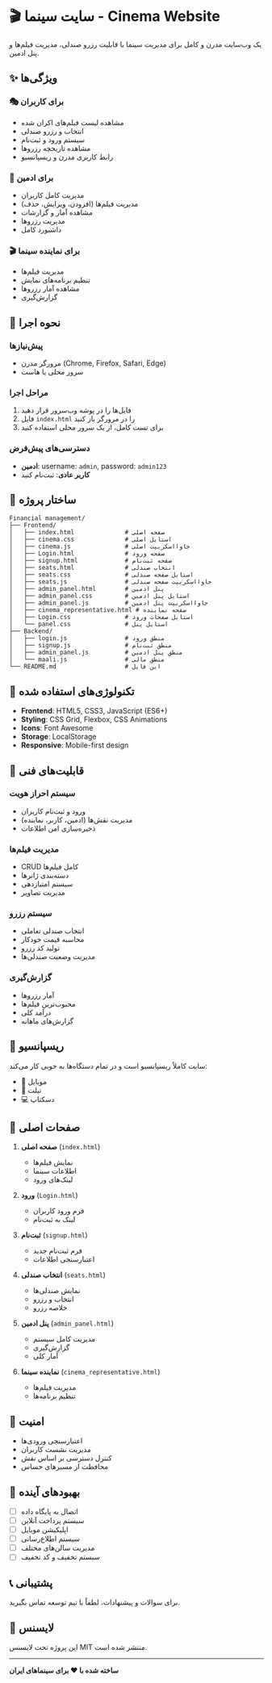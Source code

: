 # 🎬 سایت سینما - Cinema Website

یک وب‌سایت مدرن و کامل برای مدیریت سینما با قابلیت رزرو صندلی، مدیریت فیلم‌ها و پنل ادمین.

## ✨ ویژگی‌ها

### 🎭 برای کاربران
- مشاهده لیست فیلم‌های اکران شده
- انتخاب و رزرو صندلی
- سیستم ورود و ثبت‌نام
- مشاهده تاریخچه رزروها
- رابط کاربری مدرن و ریسپانسیو

### 👑 برای ادمین
- مدیریت کامل کاربران
- مدیریت فیلم‌ها (افزودن، ویرایش، حذف)
- مشاهده آمار و گزارشات
- مدیریت رزروها
- داشبورد کامل

### 🎬 برای نماینده سینما
- مدیریت فیلم‌ها
- تنظیم برنامه‌های نمایش
- مشاهده آمار رزروها
- گزارش‌گیری

## 🚀 نحوه اجرا

### پیش‌نیازها
- مرورگر مدرن (Chrome, Firefox, Safari, Edge)
- سرور محلی یا هاست

### مراحل اجرا
1. فایل‌ها را در پوشه وب‌سرور قرار دهید
2. فایل `index.html` را در مرورگر باز کنید
3. برای تست کامل، از یک سرور محلی استفاده کنید

### دسترسی‌های پیش‌فرض
- **ادمین**: username: `admin`, password: `admin123`
- **کاربر عادی**: ثبت‌نام کنید

## 📁 ساختار پروژه

```
Financial management/
├── Frontend/
│   ├── index.html              # صفحه اصلی
│   ├── cinema.css              # استایل اصلی
│   ├── cinema.js               # جاوااسکریپت اصلی
│   ├── Login.html              # صفحه ورود
│   ├── signup.html             # صفحه ثبت‌نام
│   ├── seats.html              # انتخاب صندلی
│   ├── seats.css               # استایل صفحه صندلی
│   ├── seats.js                # جاوااسکریپت صفحه صندلی
│   ├── admin_panel.html        # پنل ادمین
│   ├── admin_panel.css         # استایل پنل ادمین
│   ├── admin_panel.js          # جاوااسکریپت پنل ادمین
│   ├── cinema_representative.html # صفحه نماینده
│   ├── Login.css               # استایل صفحات ورود
│   └── panel.css               # استایل پنل
├── Backend/
│   ├── login.js                # منطق ورود
│   ├── signup.js               # منطق ثبت‌نام
│   ├── admin_panel.js          # منطق پنل ادمین
│   └── maali.js                # منطق مالی
└── README.md                   # این فایل
```

## 🎨 تکنولوژی‌های استفاده شده

- **Frontend**: HTML5, CSS3, JavaScript (ES6+)
- **Styling**: CSS Grid, Flexbox, CSS Animations
- **Icons**: Font Awesome
- **Storage**: LocalStorage
- **Responsive**: Mobile-first design

## 🔧 قابلیت‌های فنی

### سیستم احراز هویت
- ورود و ثبت‌نام کاربران
- مدیریت نقش‌ها (ادمین، کاربر، نماینده)
- ذخیره‌سازی امن اطلاعات

### مدیریت فیلم‌ها
- CRUD کامل فیلم‌ها
- دسته‌بندی ژانرها
- سیستم امتیازدهی
- مدیریت تصاویر

### سیستم رزرو
- انتخاب صندلی تعاملی
- محاسبه قیمت خودکار
- تولید کد رزرو
- مدیریت وضعیت صندلی‌ها

### گزارش‌گیری
- آمار رزروها
- محبوب‌ترین فیلم‌ها
- درآمد کلی
- گزارش‌های ماهانه

## 📱 ریسپانسیو

سایت کاملاً ریسپانسیو است و در تمام دستگاه‌ها به خوبی کار می‌کند:
- 📱 موبایل
- 📱 تبلت
- 💻 دسکتاپ

## 🎯 صفحات اصلی

1. **صفحه اصلی** (`index.html`)
   - نمایش فیلم‌ها
   - اطلاعات سینما
   - لینک‌های ورود

2. **ورود** (`Login.html`)
   - فرم ورود کاربران
   - لینک به ثبت‌نام

3. **ثبت‌نام** (`signup.html`)
   - فرم ثبت‌نام جدید
   - اعتبارسنجی اطلاعات

4. **انتخاب صندلی** (`seats.html`)
   - نمایش صندلی‌ها
   - انتخاب و رزرو
   - خلاصه رزرو

5. **پنل ادمین** (`admin_panel.html`)
   - مدیریت کامل سیستم
   - گزارش‌گیری
   - آمار کلی

6. **نماینده سینما** (`cinema_representative.html`)
   - مدیریت فیلم‌ها
   - تنظیم برنامه‌ها

## 🔐 امنیت

- اعتبارسنجی ورودی‌ها
- مدیریت نشست کاربران
- کنترل دسترسی بر اساس نقش
- محافظت از مسیرهای حساس

## 🚀 بهبودهای آینده

- [ ] اتصال به پایگاه داده
- [ ] سیستم پرداخت آنلاین
- [ ] اپلیکیشن موبایل
- [ ] سیستم اطلاع‌رسانی
- [ ] مدیریت سالن‌های مختلف
- [ ] سیستم تخفیف و کد تخفیف

## 📞 پشتیبانی

برای سوالات و پیشنهادات، لطفاً با تیم توسعه تماس بگیرید.

## 📄 لایسنس

این پروژه تحت لایسنس MIT منتشر شده است.

---

**ساخته شده با ❤️ برای سینماهای ایران**